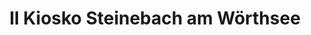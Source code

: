 ---
title: "Il Kiosko Steinebach am Wörthsee"
url: /woerthsee/il-kiosko-steinebach-am-woerthsee/
shop: Kiosk
---